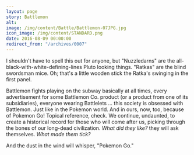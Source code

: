 ```yaml
---
layout: page
story: Battlemon
alt:
image: /img/content/Battle/Battlemon-07JPG.jpg
icon_image: /img/content/STANDARD.png
date: 2016-08-09 00:00:00
redirect_from: "/archives/0007"
---
```


I shouldn't have to spell this out for anyone, but "Nuzzledarns" are the all-black-with-white-defining-lines Pluto looking things. "Ratkas" are the blind swordsman mice. Oh; that's a little wooden stick the Ratka's swinging in the first panel.

Battlemon fights playing on the subway basically at all times, every advertisement for some Battlemon Co. product (or a product from one of its subsidiaries), everyone wearing Battlelets ... this society is obsessed with Battlemon. Just like in the Pokemon world. And in ours, now, too, because of Pokemon Go! Topical reference, check. We continue, undaunted, to create a historical record for those who will come after us, picking through the bones of our long-dead civilization. <em>What did they like?</em> they will ask themselves. <em>What made them tick?</em>

And the dust in the wind will whisper, "Pokemon Go."
